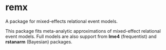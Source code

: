 # remx
A package for mixed-effects relational event models. 

This package fits meta-analytic approximations of mixed-effect relational event models. Full models are also support from **lme4** (frequentist) and **rstanarm** (Bayesian) packages. 
